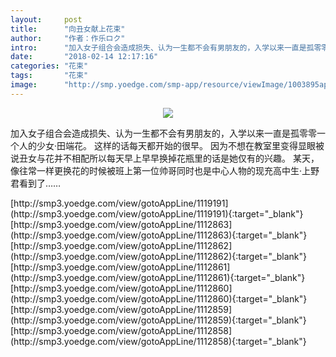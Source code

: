 ```yaml
---
layout:     post
title:      "向丑女献上花束"
author:     "作者：作乐ロク"
intro:      "加入女子组合会造成损失、认为一生都不会有男朋友的，入学以来一直是孤零零一个人的少女·田端花。 这样的话每天都开始的很早。 因为不想在教室里变得显眼被说丑女与花并不相配所以每天早上早早换掉花瓶里的话是她仅有的兴趣。 某天，像往常一样更换花的时候被班上第一位帅哥同时也是中心人物的现充高中生·上野君看到了……"
date:       "2018-02-14 12:17:16"
categories: "花束"
tags:       "花束"
image:      "http://smp.yoedge.com/smp-app/resource/viewImage/1003895appline.png"
---
```

<div style="text-align: center">
<p><img src="http://smp.yoedge.com/smp-app/resource/viewImage/1003895appline.png"/></p>
</div>
<p class="post-meta">
<span>加入女子组合会造成损失、认为一生都不会有男朋友的，入学以来一直是孤零零一个人的少女·田端花。 这样的话每天都开始的很早。 因为不想在教室里变得显眼被说丑女与花并不相配所以每天早上早早换掉花瓶里的话是她仅有的兴趣。 某天，像往常一样更换花的时候被班上第一位帅哥同时也是中心人物的现充高中生·上野君看到了……</span>
</p>
[http://smp3.yoedge.com/view/gotoAppLine/1119191](http://smp3.yoedge.com/view/gotoAppLine/1119191){:target="_blank"}
[http://smp3.yoedge.com/view/gotoAppLine/1112863](http://smp3.yoedge.com/view/gotoAppLine/1112863){:target="_blank"}
[http://smp3.yoedge.com/view/gotoAppLine/1112862](http://smp3.yoedge.com/view/gotoAppLine/1112862){:target="_blank"}
[http://smp3.yoedge.com/view/gotoAppLine/1112861](http://smp3.yoedge.com/view/gotoAppLine/1112861){:target="_blank"}
[http://smp3.yoedge.com/view/gotoAppLine/1112860](http://smp3.yoedge.com/view/gotoAppLine/1112860){:target="_blank"}
[http://smp3.yoedge.com/view/gotoAppLine/1112859](http://smp3.yoedge.com/view/gotoAppLine/1112859){:target="_blank"}
[http://smp3.yoedge.com/view/gotoAppLine/1112858](http://smp3.yoedge.com/view/gotoAppLine/1112858){:target="_blank"}


